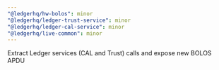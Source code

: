 ```yaml
---
"@ledgerhq/hw-bolos": minor
"@ledgerhq/ledger-trust-service": minor
"@ledgerhq/ledger-cal-service": minor
"@ledgerhq/live-common": minor
---
```


Extract Ledger services (CAL and Trust) calls and expose new BOLOS APDU
